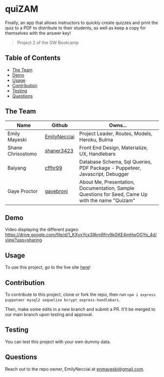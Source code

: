 # quiZAM

Finally, an app that allows instructors to quickly create quizzes and print the quiz to a PDF to distribute to their students, as well as keep a copy for themselves with the answer key!

> Project 2 of the GW Bootcamp

## Table of Contents
  - [The Team](#the-team)
  - [Demo](#Demo)
  - [Usage](#usage)
  - [Contribution](#contribution)
  - [Testing](#testing)
  - [Questions](#questions)

## The Team

| Name | Github | Owns... | 
| ---- | ------ | --------|
| Emily Mayeski | [EmilyNecciai](https://www.github.com/EmilyNecciai) | Project Leader, Routes, Models, Heroku, Bulma | 
| Shane Chrisostomo | [shaner3423](https://github.com/shaner3423) | Front End Design, Materialize, UX, Handlebars |
| Baiyang | [cffhr99](https://github.com/cffhr99) | Database Schema, Sql Queries, PDF Package - Puppeteer, Javascript, Debugger |
| Gaye Proctor | [gayebroni](https://github.com/gayebroni) | About Me, Presentation, Documentation, Sample Questions for Seed, Came Up with the name "Quizam" |

## Demo


Video displaying the different pages: 
https://drive.google.com/file/d/1_KXyxYcx39kmRfrv9kGKE4mHwOGYp_4d/view?usp=sharing


## Usage 
To use this project, go to the live site [here](https://quizam.herokuapp.com/)!

## Contribution
To contribute to this project, clone or fork the repo, then run `npm i express puppeteer mysql2 sequelize bcrypt express-handlebars`.

Then, make some edits in a new branch and submit a PR. It’ll be merged to our main branch upon testing and approval.

## Testing
You can test this project with your own dummy data.

## Questions
Reach out to the repo owner, EmilyNecciai at enmayeski@gmail.com.



